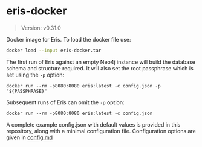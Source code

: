 # eris-docker

> Version: v0.31.0

Docker image for Eris. To load the docker file use:

```bash
docker load --input eris-docker.tar
```

The first run of Eris against an empty Neo4j instance will build the database
schema and structure required. It will also set the root passphrase which is 
set using the `-p` option:

```
docker run --rm -p8080:8080 eris:latest -c config.json -p "${PASSPHRASE}"
```

Subsequent runs of Eris can omit the `-p` option:

```
docker run --rm -p8080:8080 eris:latest -c config.json
```

A complete example config.json with default values is provided in this 
repository, along with a minimal configuration file. Configuration options are
given in [config.md](./config.md)
